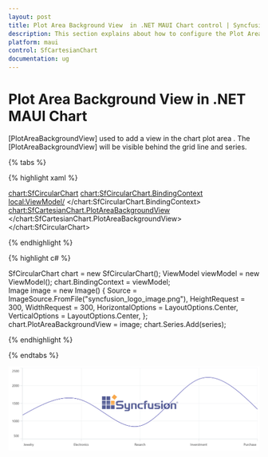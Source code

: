```yaml
---
layout: post
title: Plot Area Background View  in .NET MAUI Chart control | Syncfusion
description: This section explains about how to configure the Plot Area Backgrund and its features in .NET MAUI Chart (SfCartesianChart).
platform: maui
control: SfCartesianChart
documentation: ug
---
```


# Plot Area Background View in .NET MAUI Chart

[PlotAreaBackgroundView] used to add a view in the chart plot area . The [PlotAreaBackgroundView] will be visible behind the grid line and series.

{% tabs %}

{% highlight xaml %}

<chart:SfCircularChart>
    <chart:SfCircularChart.BindingContext>
        <local:ViewModel/>
    </chart:SfCircularChart.BindingContext>
    <chart:SfCartesianChart.PlotAreaBackgroundView>
        <Image Source="syncfusion_logo_image.png" HeightRequest="300" WidthRequest="300" HorizontalOptions="Center" VerticalOptions="Center" Opacity="0.8"/>
    </chart:SfCartesianChart.PlotAreaBackgroundView>
</chart:SfCircularChart>

{% endhighlight %}

{% highlight c# %}

SfCircularChart chart = new SfCircularChart();
ViewModel viewModel = new ViewModel();
chart.BindingContext = viewModel;      	 
Image image = new Image()
{
    Source = ImageSource.FromFile("syncfusion_logo_image.png"),
    HeightRequest = 300,
    WidthRequest = 300,
    HorizontalOptions = LayoutOptions.Center,
    VerticalOptions = LayoutOptions.Center,
};  
chart.PlotAreaBackgroundView = image;
chart.Series.Add(series);

{% endhighlight %}

{% endtabs %}

![Plot Area Background View in MAUI chart](PlotAreabackgroundView_images/maui_charts_plot_area_background_view.png)

